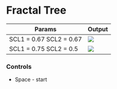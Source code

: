 # Fractal Tree

| Params | Output |
| ------ | ------ |
| SCL1 = 0.67 SCL2 = 0.67| ![](https://camo.githubusercontent.com/9c9ecbd9b1245eb210726fd02b9618da90e2e5e1c088b764221dd5d784733552/68747470733a2f2f70702e757365726170692e636f6d2f633834393033322f763834393033323732392f31656266392f58736e51467a4a6d4e4a492e6a7067) |
| SCL1 = 0.75 SCL2 = 0.5 | ![](https://camo.githubusercontent.com/68cba3c5378f59aa089b3a729ddb30f063fdb13b2f551812154654758687c83b/68747470733a2f2f70702e757365726170692e636f6d2f633833303130392f763833303130393732392f3133373163632f677a412d7a696b413237342e6a7067) |

### Controls

* Space - start





